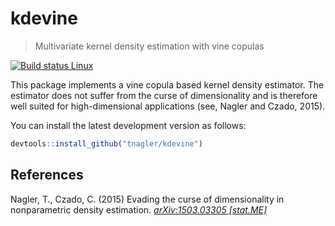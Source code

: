 kdevine
=========

> Multivariate kernel density estimation with vine copulas

[![Build status Linux](https://travis-ci.org/tnagler/kdevine.svg?branch=master)](https://travis-ci.org/tnagler/kdevine) 

This package implements a vine copula based kernel density estimator. The 
estimator does not suffer from the curse of dimensionality and is therefore well 
suited for high-dimensional applications (see, Nagler and Czado, 2015). 

You can install the latest development version as follows:

``` r
devtools::install_github("tnagler/kdevine")
```


References
----------

Nagler, T., Czado, C. (2015) 
Evading the curse of dimensionality in nonparametric density estimation. 
[*arXiv:1503.03305 [stat.ME]*](http://arxiv.org/abs/1503.03305)

